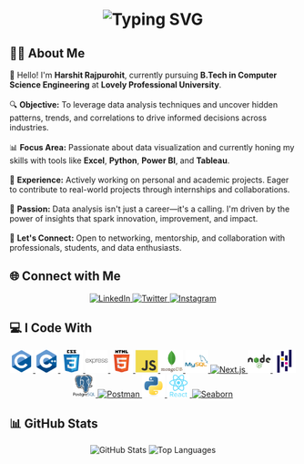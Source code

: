 <h1 align="center">
  <img src="https://readme-typing-svg.herokuapp.com?font=Righteous&size=35&center=true&vCenter=true&width=500&height=70&duration=4000&lines=Hi+There!+👋;+I'm+Harshit+Rajpurohit!" alt="Typing SVG" />
</h1>


## 🧑‍💻 About Me

<p align="left">
👋 Hello! I'm <b>Harshit Rajpurohit</b>, currently pursuing <b>B.Tech in Computer Science Engineering</b> at <b>Lovely Professional University</b>. <br><br>
🔍 <b>Objective:</b> To leverage data analysis techniques and uncover hidden patterns, trends, and correlations to drive informed decisions across industries. <br><br>
📊 <b>Focus Area:</b> Passionate about data visualization and currently honing my skills with tools like <b>Excel</b>, <b>Python</b>, <b>Power BI</b>, and <b>Tableau</b>.<br><br>
💼 <b>Experience:</b> Actively working on personal and academic projects. Eager to contribute to real-world projects through internships and collaborations.<br><br>
🌟 <b>Passion:</b> Data analysis isn't just a career—it's a calling. I'm driven by the power of insights that spark innovation, improvement, and impact.<br><br>
🤝 <b>Let's Connect:</b> Open to networking, mentorship, and collaboration with professionals, students, and data enthusiasts.
</p>


## 🌐 Connect with Me

<p align="center" style="gap:5px">
  <a href="https://www.linkedin.com/in/harshit-rajpurohit/" target="_blank">
    <img src="https://raw.githubusercontent.com/maurodesouza/profile-readme-generator/master/src/assets/icons/social/linkedin/default.svg" width="52" height="40" alt="LinkedIn" />
  </a>
  <a href="https://twitter.com/HarshitRajpur14" target="_blank">
    <img src="https://raw.githubusercontent.com/maurodesouza/profile-readme-generator/master/src/assets/icons/social/twitter/default.svg" width="52" height="40" alt="Twitter" />
  </a>
  <a href="https://www.instagram.com/harshit_rajpurohit293/" target="_blank">
    <img src="https://raw.githubusercontent.com/maurodesouza/profile-readme-generator/master/src/assets/icons/social/instagram/default.svg" width="52" height="40" alt="Instagram" />
  </a>
</p>



## 💻 I Code With

<p align="center"> <a href="https://www.cprogramming.com/" target="_blank"> <img src="https://raw.githubusercontent.com/devicons/devicon/master/icons/c/c-original.svg" alt="C" width="40" height="40"/> </a> 
<a href="https://www.w3schools.com/cpp/" target="_blank"> <img src="https://raw.githubusercontent.com/devicons/devicon/master/icons/cplusplus/cplusplus-original.svg" alt="C++" width="40" height="40"/> </a> 
<a href="https://www.w3schools.com/css/" target="_blank"> <img src="https://raw.githubusercontent.com/devicons/devicon/master/icons/css3/css3-original-wordmark.svg" alt="CSS" width="40" height="40"/> </a>
<a href="https://expressjs.com" target="_blank"> <img src="https://raw.githubusercontent.com/devicons/devicon/master/icons/express/express-original-wordmark.svg" alt="Express" width="40" height="40"/> </a>
<a href="https://www.w3.org/html/" target="_blank"> <img src="https://raw.githubusercontent.com/devicons/devicon/master/icons/html5/html5-original-wordmark.svg" alt="HTML" width="40" height="40"/> </a> 
<a href="https://developer.mozilla.org/en-US/docs/Web/JavaScript" target="_blank"> <img src="https://raw.githubusercontent.com/devicons/devicon/master/icons/javascript/javascript-original.svg" alt="JavaScript" width="40" height="40"/> </a>
<a href="https://www.mongodb.com/" target="_blank"> <img src="https://raw.githubusercontent.com/devicons/devicon/master/icons/mongodb/mongodb-original-wordmark.svg" alt="MongoDB" width="40" height="40"/> </a>
<a href="https://www.mysql.com/" target="_blank"> <img src="https://raw.githubusercontent.com/devicons/devicon/master/icons/mysql/mysql-original-wordmark.svg" alt="MySQL" width="40" height="40"/> </a> 
<a href="https://nextjs.org/" target="_blank"> <img src="https://img.icons8.com/fluent-systems-filled/512/FFFFFF/nextjs.png" alt="Next.js" width="40" height="40"/> </a>
<a href="https://nodejs.org" target="_blank"> <img src="https://raw.githubusercontent.com/devicons/devicon/master/icons/nodejs/nodejs-original-wordmark.svg" alt="Node.js" width="40" height="40"/> </a>
<a href="https://pandas.pydata.org/" target="_blank"> <img src="https://raw.githubusercontent.com/devicons/devicon/2ae2a900d2f041da66e950e4d48052658d850630/icons/pandas/pandas-original.svg" alt="Pandas" width="40" height="40"/> </a> 
<a href="https://www.postgresql.org" target="_blank"> <img src="https://raw.githubusercontent.com/devicons/devicon/master/icons/postgresql/postgresql-original-wordmark.svg" alt="PostgreSQL" width="40" height="40"/> </a> 
<a href="https://postman.com" target="_blank"> <img src="https://www.vectorlogo.zone/logos/getpostman/getpostman-icon.svg" alt="Postman" width="40" height="40"/> </a> 
<a href="https://www.python.org" target="_blank"> <img src="https://raw.githubusercontent.com/devicons/devicon/master/icons/python/python-original.svg" alt="Python" width="40" height="40"/> </a> 
<a href="https://reactjs.org/" target="_blank"> <img src="https://raw.githubusercontent.com/devicons/devicon/master/icons/react/react-original-wordmark.svg" alt="React" width="40" height="40"/> </a> 
<a href="https://seaborn.pydata.org/" target="_blank"> <img src="https://seaborn.pydata.org/_images/logo-mark-lightbg.svg" alt="Seaborn" width="40" height="40"/> </a> </p>



## 📊 GitHub Stats

<p align="center">
  <img src="https://github-readme-stats.vercel.app/api?username=harshitrajpurohit&show_icons=true&theme=dark&hide_border=true" height="150" alt="GitHub Stats" />
  <img src="https://github-readme-stats.vercel.app/api/top-langs/?username=harshitrajpurohit&layout=compact&theme=dark&hide_border=true" height="150" alt="Top Languages" />
</p>
